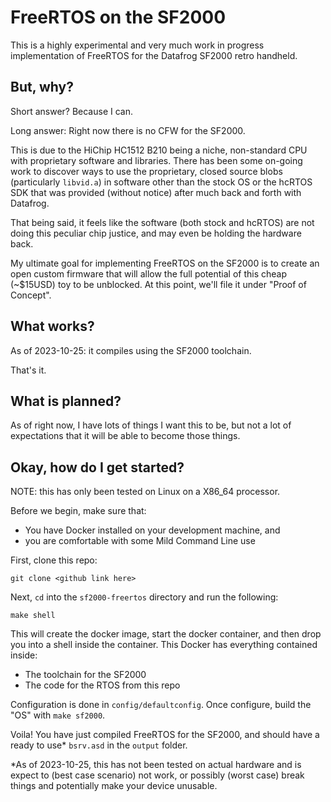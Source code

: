 # FreeRTOS on the SF2000

This is a highly experimental and very much work in progress implementation of FreeRTOS for the Datafrog SF2000 retro handheld.

## But, why?

Short answer? Because I can.

Long answer: Right now there is no CFW for the SF2000. 

This is due to the HiChip HC1512 B210 being a niche, non-standard CPU with proprietary software and libraries.
There has been some on-going work to discover ways to use the proprietary, closed source blobs (particularly `libvid.a`)
in software other than the stock OS or the hcRTOS SDK that was provided (without notice) after much back and forth 
with Datafrog. 

That being said, it feels like the software (both stock and hcRTOS) are not doing this peculiar chip justice, and may 
even be holding the hardware back. 

My ultimate goal for implementing FreeRTOS on the SF2000 is to create an open custom firmware that will allow 
the full potential of this cheap (~$15USD) toy to be unblocked. At this point, we'll file it under "Proof of Concept".

## What works?

As of 2023-10-25: it compiles using the SF2000 toolchain.

That's it.

## What is planned?

As of right now, I have lots of things I want this to be, but not a lot of expectations that it will be able to become 
those things.

## Okay, how do I get started?

NOTE: this has only been tested on Linux on a X86_64 processor.

Before we begin, make sure that:
- You have Docker installed on your development machine, and
- you are comfortable with some Mild Command Line use

First, clone this repo:
```
git clone <github link here>
```

Next, `cd` into the `sf2000-freertos` directory and run the following:
```
make shell
```

This will create the docker image, start the docker container, and then drop you into a shell inside the container.
This Docker has everything contained inside:
- The toolchain for the SF2000
- The code for the RTOS from this repo

Configuration is done in `config/defaultconfig`. Once configure, build the "OS" with `make sf2000`.

Voila! You have just compiled FreeRTOS for the SF2000, and should have a ready to use* `bsrv.asd` in the `output` folder.

*As of 2023-10-25, this has not been tested on actual hardware and is expect to (best case scenario) not work, or possibly (worst case) break things and potentially make your device unusable.
